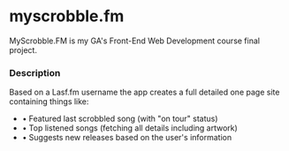 # myscrobble.fm
MyScrobble.FM is my GA's Front-End Web Development course final project.

### Description
Based on a Lasf.fm username the app creates a full detailed one page site containing things like:

* • Featured last scrobbled song (with "on tour" status)
* • Top listened songs (fetching all details including artwork)
* • Suggests new releases based on the user's information